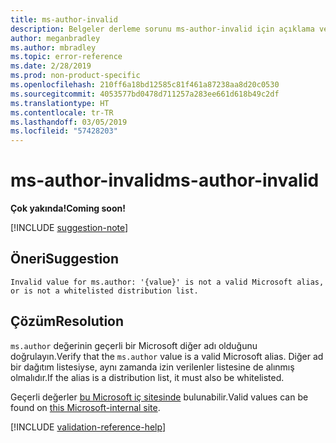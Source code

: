 ```yaml
---
title: ms-author-invalid
description: Belgeler derleme sorunu ms-author-invalid için açıklama ve çözüm
author: meganbradley
ms.author: mbradley
ms.topic: error-reference
ms.date: 2/28/2019
ms.prod: non-product-specific
ms.openlocfilehash: 210ff6a18bd12585c81f461a87238aa8d20c0530
ms.sourcegitcommit: 4053577bd0478d711257a283ee661d618b49c2df
ms.translationtype: HT
ms.contentlocale: tr-TR
ms.lasthandoff: 03/05/2019
ms.locfileid: "57428203"
---
```

# <a name="ms-author-invalid"></a><span data-ttu-id="93006-103">ms-author-invalid</span><span class="sxs-lookup"><span data-stu-id="93006-103">ms-author-invalid</span></span>

<span data-ttu-id="93006-104">**Çok yakında!**</span><span class="sxs-lookup"><span data-stu-id="93006-104">**Coming soon!**</span></span>

[!INCLUDE [suggestion-note](includes/suggestion-note.md)]

## <a name="suggestion"></a><span data-ttu-id="93006-105">Öneri</span><span class="sxs-lookup"><span data-stu-id="93006-105">Suggestion</span></span>

`Invalid value for ms.author: '{value}' is not a valid Microsoft alias, or is not a whitelisted distribution list.`

## <a name="resolution"></a><span data-ttu-id="93006-106">Çözüm</span><span class="sxs-lookup"><span data-stu-id="93006-106">Resolution</span></span>

<span data-ttu-id="93006-107">`ms.author` değerinin geçerli bir Microsoft diğer adı olduğunu doğrulayın.</span><span class="sxs-lookup"><span data-stu-id="93006-107">Verify that the `ms.author` value is a valid Microsoft alias.</span></span> <span data-ttu-id="93006-108">Diğer ad bir dağıtım listesiyse, aynı zamanda izin verilenler listesine de alınmış olmalıdır.</span><span class="sxs-lookup"><span data-stu-id="93006-108">If the alias is a distribution list, it must also be whitelisted.</span></span>

<span data-ttu-id="93006-109">Geçerli değerler [bu Microsoft iç sitesinde](https://docsmetadatatool.azurewebsites.net/whitelists) bulunabilir.</span><span class="sxs-lookup"><span data-stu-id="93006-109">Valid values can be found on [this Microsoft-internal site](https://docsmetadatatool.azurewebsites.net/whitelists).</span></span>

<!--make sure to add this file to your includes folder and verify the path-->
[!INCLUDE [validation-reference-help](includes/validation-reference-help.md)]
